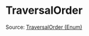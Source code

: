 # TraversalOrder

Source: [TraversalOrder (Enum)](../../csrc/device_lower/analysis/index_compute.cpp#L1038)
